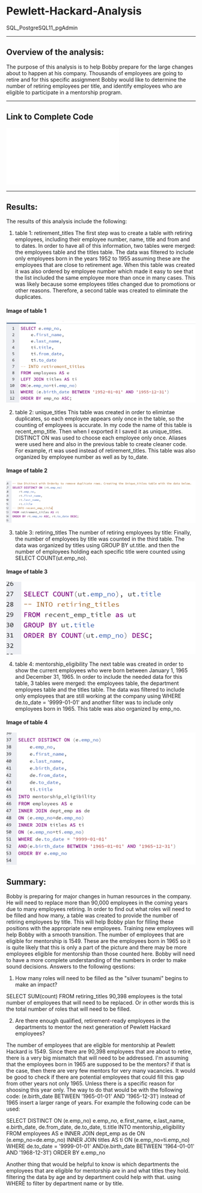 # Pewlett-Hackard-Analysis
SQL_PostgreSQL11_pgAdmin

---

## Overview of the analysis: 

The purpose of this analysis is to help Bobby prepare for the large changes about to happen at his company. Thousands of employees are going to retire and for this specific assignment Bobby would like to determine the number of retiring employees per title, and identify employees who are eligible to participate in a mentorship program. 

---

## Link to Complete Code
![Employee_Database_challenge.sql](Queries/Employee_Database_challenge.sql)

---

## Results: 

The results of this analysis include the following:

1. table 1: retirement_titles 
The first step was to create a table with retiring employees, including their employee number, name, title and from and to dates. In order to have all of this information, two tables were merged: the employees table and the titles table. The data was filtered to include only employees born in the years 1952 to 1955 assuming these are the employees that are close to retirement age. 
When this table was created it was also ordered by employee number which made it easy to see that the list included the same employee more than once in many cases. This was likely because some employees titles changed due to promotions or other reasons. Therefore, a second table was created to eliminate the duplicates. 

#### Image of table 1
![table_1.png](Queries/table_1.PNG)


2. table 2: unique_titles
This table was created in order to elimintae duplicates, so each employee appears only once in the table, so the counting of employees is accurate. In my code the name of this table is recent_emp_title. Then when I exported it I saved it as unique_titles. 
DISTINCT ON was used to choose each employee only once. Aliases were used here and also in the previous table to create cleaner code. For example, rt was used instead of retirement_titles. This table was also organized by employee number as well as by to_date. 

#### Image of table 2
![table_2.png](Queries/table_2.PNG)


3. table 3: retiring_titles
The number of retiring employees by title:
Finally, the number of employees by title was counted in the third table. The data was organized by titles using GROUP BY ut.title. and then the number of employees holding each specific title were counted using SELECT COUNT(ut.emp_no). 

#### Image of table 3
![table_3.png](Queries/table_3.PNG)


4. table 4: mentorship_eligibility
The next table was created in order to show the current employees who were born between January 1, 1965 and December 31, 1965. In order to include the needed data for this table, 3 tables were merged: the employees table, the department employees table and the titles table. The data was filtered to include only employees that are still working at the company using WHERE de.to_date = '9999-01-01' and another filter was to include only employees born in 1965. This table was also organized by emp_no.  

#### Image of table 4
![table_4.png](Queries/table_4.PNG)


## Summary: 
Bobby is preparing for major changes in human resources in the company. He will need to replace more than 90,000 employees in the coming years due to many employees retiring. In order to find out what roles will need to be filled and how many, a table was created to provide the number of retiring employees by title. This will help Bobby plan for filling these positions with the appropriate new employees. 
Training new employees will help Bobby with a smooth transition. The number of employees that are eligible for mentorship is 1549. These are the employees born in 1965 so it is quite likely that this is only a part of the picture and there may be more employees eligible for mentorship than those counted here. Bobby will need to have a more complete understanding of the numbers in order to make sound decisions. 
Answers to the following qestions: 

1. How many roles will need to be filled as the "silver tsunami" begins to make an impact?

SELECT SUM(count) FROM retiring_titles 
90,398 employees is the total  number of employees that will need to be replaced. Or in other words this is the total number of roles that will need to be filled. 

2. Are there enough qualified, retirement-ready employees in the departments to mentor the next generation of Pewlett Hackard employees?

The number of employees that are eligible for mentorship at Pewlett Hackard is 1549. Since there are 90,398 employees that are about to retire, there is a very big mismatch that will need to be addressed. I'm assuming that the employees born in 1965 are supposed to be the mentors? if that is the case, then there are very few mentors for very many vacancies. It would be good to check if there are potential employees that could fill this gap from other years not only 1965. Unless there is a specific reason for shoosing this year only. The way to do that would be with the following code:
(e.birth_date BETWEEN '1965-01-01' AND '1965-12-31') instead of 1965 insert a larger range of years. For example the following code can be used:

SELECT DISTINCT ON (e.emp_no)
	e.emp_no,
	e.first_name,
	e.last_name,
	e.birth_date,
	de.from_date,
	de.to_date,
	ti.title
INTO mentorship_eligibility
FROM employees AS e
INNER JOIN dept_emp as de
ON (e.emp_no=de.emp_no)
INNER JOIN titles AS ti
ON (e.emp_no=ti.emp_no)	
WHERE de.to_date = '9999-01-01'
AND(e.birth_date BETWEEN '1964-01-01' AND '1968-12-31')
ORDER BY e.emp_no 


Another thing that would be helpful to know is which departments the employees that are eligible for mentorship are in and what titles they hold. filtering the data by age and by department could help with that. using WHERE to filter by department name or by title. 



